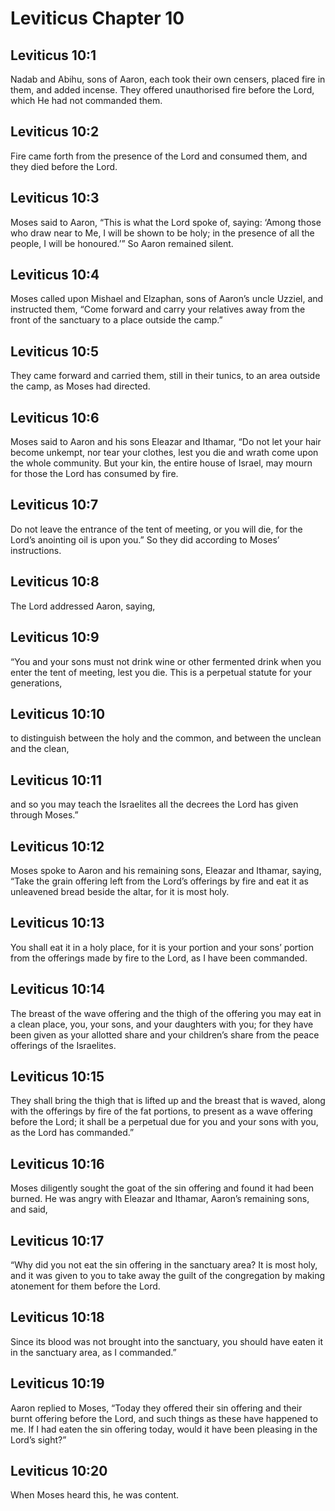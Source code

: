 # Leviticus Chapter 10

## Leviticus 10:1
Nadab and Abihu, sons of Aaron, each took their own censers, placed fire in them, and added incense. They offered unauthorised fire before the Lord, which He had not commanded them.

## Leviticus 10:2
Fire came forth from the presence of the Lord and consumed them, and they died before the Lord.

## Leviticus 10:3
Moses said to Aaron, “This is what the Lord spoke of, saying: ‘Among those who draw near to Me, I will be shown to be holy; in the presence of all the people, I will be honoured.’” So Aaron remained silent.

## Leviticus 10:4
Moses called upon Mishael and Elzaphan, sons of Aaron’s uncle Uzziel, and instructed them, “Come forward and carry your relatives away from the front of the sanctuary to a place outside the camp.”

## Leviticus 10:5
They came forward and carried them, still in their tunics, to an area outside the camp, as Moses had directed.

## Leviticus 10:6
Moses said to Aaron and his sons Eleazar and Ithamar, “Do not let your hair become unkempt, nor tear your clothes, lest you die and wrath come upon the whole community. But your kin, the entire house of Israel, may mourn for those the Lord has consumed by fire.

## Leviticus 10:7
Do not leave the entrance of the tent of meeting, or you will die, for the Lord’s anointing oil is upon you.” So they did according to Moses’ instructions.

## Leviticus 10:8
The Lord addressed Aaron, saying,

## Leviticus 10:9
“You and your sons must not drink wine or other fermented drink when you enter the tent of meeting, lest you die. This is a perpetual statute for your generations,

## Leviticus 10:10
to distinguish between the holy and the common, and between the unclean and the clean,

## Leviticus 10:11
and so you may teach the Israelites all the decrees the Lord has given through Moses.”

## Leviticus 10:12
Moses spoke to Aaron and his remaining sons, Eleazar and Ithamar, saying, “Take the grain offering left from the Lord’s offerings by fire and eat it as unleavened bread beside the altar, for it is most holy.

## Leviticus 10:13
You shall eat it in a holy place, for it is your portion and your sons’ portion from the offerings made by fire to the Lord, as I have been commanded.

## Leviticus 10:14
The breast of the wave offering and the thigh of the offering you may eat in a clean place, you, your sons, and your daughters with you; for they have been given as your allotted share and your children’s share from the peace offerings of the Israelites.

## Leviticus 10:15
They shall bring the thigh that is lifted up and the breast that is waved, along with the offerings by fire of the fat portions, to present as a wave offering before the Lord; it shall be a perpetual due for you and your sons with you, as the Lord has commanded.”

## Leviticus 10:16
Moses diligently sought the goat of the sin offering and found it had been burned. He was angry with Eleazar and Ithamar, Aaron’s remaining sons, and said,

## Leviticus 10:17
“Why did you not eat the sin offering in the sanctuary area? It is most holy, and it was given to you to take away the guilt of the congregation by making atonement for them before the Lord.

## Leviticus 10:18
Since its blood was not brought into the sanctuary, you should have eaten it in the sanctuary area, as I commanded.”

## Leviticus 10:19
Aaron replied to Moses, “Today they offered their sin offering and their burnt offering before the Lord, and such things as these have happened to me. If I had eaten the sin offering today, would it have been pleasing in the Lord’s sight?”

## Leviticus 10:20
When Moses heard this, he was content.
